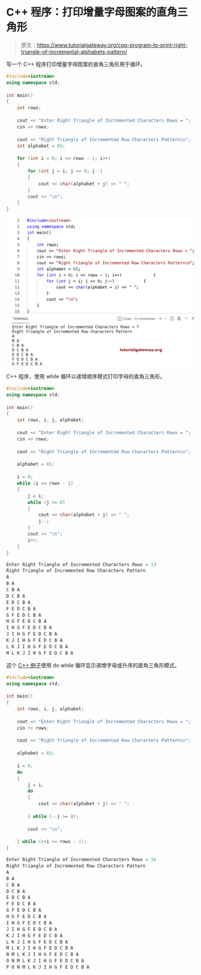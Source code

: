 # C++ 程序：打印增量字母图案的直角三角形

> 原文：<https://www.tutorialgateway.org/cpp-program-to-print-right-triangle-of-incremental-alphabets-pattern/>

写一个 C++ 程序打印增量字母图案的直角三角形用于循环。

```cpp
#include<iostream>
using namespace std;

int main()
{
	int rows;

	cout << "Enter Right Triangle of Incremented Characters Rows = ";
	cin >> rows;

	cout << "Right Triangle of Incremented Row Characters Pattern\n";
	int alphabet = 65;

	for (int i = 0; i <= rows - 1; i++)
	{
		for (int j = i; j >= 0; j--)
		{
			cout << char(alphabet + j) << " ";
		}
		cout << "\n";
	}
}
```

![C++ Program to Print Right Triangle of Incremental Alphabets Pattern](img/0dc6ccfb87dfacdbe2172bcddc15ecb4.png)

C++ 程序，使用 while 循环以递增顺序模式打印字母的直角三角形。

```cpp
#include<iostream>
using namespace std;

int main()
{
	int rows, i, j, alphabet;

	cout << "Enter Right Triangle of Incremented Characters Rows = ";
	cin >> rows;

	cout << "Right Triangle of Incremented Row Characters Pattern\n";

	alphabet = 65;

	i = 0;
	while (i <= rows - 1)
	{
		j = i;
		while (j >= 0)
		{
			cout << char(alphabet + j) << " ";
			j--;
		}
		cout << "\n";
		i++;
	}
}
```

```cpp
Enter Right Triangle of Incremented Characters Rows = 13
Right Triangle of Incremented Row Characters Pattern
A 
B A 
C B A 
D C B A 
E D C B A 
F E D C B A 
G F E D C B A 
H G F E D C B A 
I H G F E D C B A 
J I H G F E D C B A 
K J I H G F E D C B A 
L K J I H G F E D C B A 
M L K J I H G F E D C B A 
```

这个 [C++ 例子](https://www.tutorialgateway.org/cpp-programs/)使用 do while 循环显示递增字母或升序的直角三角形模式。

```cpp
#include<iostream>
using namespace std;

int main()
{
	int rows, i, j, alphabet;

	cout << "Enter Right Triangle of Incremented Characters Rows = ";
	cin >> rows;

	cout << "Right Triangle of Incremented Row Characters Pattern\n";

	alphabet = 65;

	i = 0;
	do
	{
		j = i;
		do
		{
			cout << char(alphabet + j) << " ";

		} while (--j >= 0);

		cout << "\n";

	} while (++i <= rows - 1);
}
```

```cpp
Enter Right Triangle of Incremented Characters Rows = 16
Right Triangle of Incremented Row Characters Pattern
A 
B A 
C B A 
D C B A 
E D C B A 
F E D C B A 
G F E D C B A 
H G F E D C B A 
I H G F E D C B A 
J I H G F E D C B A 
K J I H G F E D C B A 
L K J I H G F E D C B A 
M L K J I H G F E D C B A 
N M L K J I H G F E D C B A 
O N M L K J I H G F E D C B A 
P O N M L K J I H G F E D C B A 
```